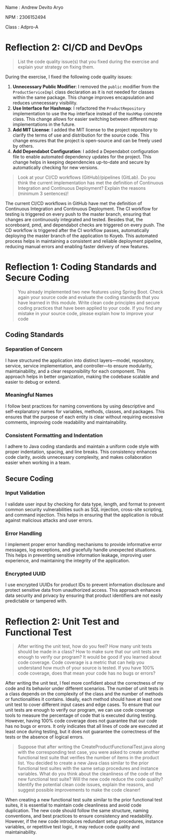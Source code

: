 Name    : Andrew Devito Aryo

NPM     : 2306152494

Class    : Adpro-A

# Reflection 2: CI/CD and DevOps
> List the code quality issue(s) that you fixed during the exercise and explain your strategy on fixing them.

During the exercise, I fixed the following code quality issues:
1. **Unnecessary Public Modifier**: I removed the `public` modifier from the `ProductServiceImpl` class declaration as it is not needed for classes within the same package. This change improves encapsulation and reduces unnecessary visibility.
2. **Use Interface for Hashmap**: I refactored the `ProductRepository` implementation to use the `Map` interface instead of the `HashMap` concrete class. This change allows for easier switching between different map implementations in the future.
3. **Add MIT License**: I added the MIT license to the project repository to clarify the terms of use and distribution for the source code. This change ensures that the project is open-source and can be freely used by others.
4. **Add Dependabot Configuration**: I added a Dependabot configuration file to enable automated dependency updates for the project. This change helps in keeping dependencies up-to-date and secure by automatically checking for new versions.

> Look at your CI/CD workflows (GitHub)/pipelines (GitLab). Do you think the current implementation has met the definition of Continuous Integration and Continuous Deployment? Explain the reasons (minimum 3 sentences)!

The current CI/CD workflows in GitHub have met the definition of Continuous Integration and Continuous Deployment. The CI workflow for testing is triggered on every push to the master branch, ensuring that changes are continuously integrated and tested. Besides that, the scoreboard, pmd, and dependabot checks are triggered on every push. The CD workflow is triggered after the CI workflow passes, automatically deploying the master branch of the application to Koyeb. This automated process helps in maintaining a consistent and reliable deployment pipeline, reducing manual errors and enabling faster delivery of new features.


# Reflection 1: Coding Standards and Secure Coding
> You already implemented two new features using Spring Boot. Check again your source code and evaluate the coding standards that you have learned in this module. Write clean code principles and secure coding practices that have been applied to your code.  If you find any mistake in your source code, please explain how to improve your code
## Coding Standards
### Separation of Concern
I have structured the application into distinct layers—model, repository, service, service implementation, and controller—to ensure modularity, maintainability, and a clear responsibility for each component. This approach helps in better organization, making the codebase scalable and easier to debug or extend.

### Meaningful Names
I follow best practices for naming conventions by using descriptive and self-explanatory names for variables, methods, classes, and packages. This ensures that the purpose of each entity is clear without requiring excessive comments, improving code readability and maintainability.

### Consistent Formatting and Indentation
I adhere to Java coding standards and maintain a uniform code style with proper indentation, spacing, and line breaks. This consistency enhances code clarity, avoids unnecessary complexity, and makes collaboration easier when working in a team.

## Secure Coding
### Input Validation
I validate user input by checking for data type, length, and format to prevent common security vulnerabilities such as SQL injection, cross-site scripting, and command injection. This helps in ensuring that the application is robust against malicious attacks and user errors.

### Error Handling
I implement proper error handling mechanisms to provide informative error messages, log exceptions, and gracefully handle unexpected situations. This helps in preventing sensitive information leakage, improving user experience, and maintaining the integrity of the application.

### Encrypted UUID
I use encrypted UUIDs for product IDs to prevent information disclosure and protect sensitive data from unauthorized access. This approach enhances data security and privacy by ensuring that product identifiers are not easily predictable or tampered with.

# Reflection 2: Unit Test and Functional Test
> After writing the unit test, how do you feel? How many unit tests should be made in a class? How to make sure that our unit tests are enough to verify our program? It would be good if you learned about code coverage. Code coverage is a metric that can help you understand how much of your source is tested. If you have 100% code coverage, does that mean your code has no bugs or errors? 

After writing the unit test, I feel more confident about the correctness of my code and its behavior under different scenarios. The number of unit tests in a class depends on the complexity of the class and the number of methods or functionalities it contains. Ideally, each method should have at least one unit test to cover different input cases and edge cases. To ensure that our unit tests are enough to verify our program, we can use code coverage tools to measure the percentage of code that is executed during testing. However, having 100% code coverage does not guarantee that our code has no bugs or errors. It only indicates that all lines of code are executed at least once during testing, but it does not guarantee the correctness of the tests or the absence of logical errors.

> Suppose that after writing the CreateProductFunctionalTest.java along with the corresponding test case, you were asked to create another functional test suite that verifies the number of items in the product list. You decided to create a new Java class similar to the prior functional test suites with the same setup procedures and instance variables. What do you think about the cleanliness of the code of the new functional test suite? Will the new code reduce the code quality? Identify the potential clean code issues, explain the reasons, and suggest possible improvements to make the code cleaner!

When creating a new functional test suite similar to the prior functional test suites, it is essential to maintain code cleanliness and avoid code duplication. The new code should follow the same structure, naming conventions, and best practices to ensure consistency and readability. However, if the new code introduces redundant setup procedures, instance variables, or repetitive test logic, it may reduce code quality and maintainability.
